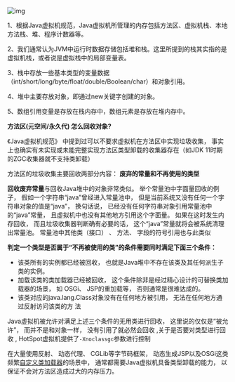 ![img](https://gitee.com/xiaokunji/my-images/raw/master/myMD/20210712002935.png)



1、根据Java虚拟机规范，Java虚拟机所管理的内存包括方法区、虚拟机栈、本地方法栈、堆、程序计数器等。

2、我们通常认为JVM中运行时数据存储包括堆和栈。这里所提到的栈其实指的是虚拟机栈，或者说是虚拟栈中的局部变量表。

3、栈中存放一些基本类型的变量数据（int/short/long/byte/float/double/Boolean/char）和对象引用。

4、堆中主要存放对象，即通过new关键字创建的对象。

5、数组引用变量是存放在栈内存中，数组元素是存放在堆内存中。





**方法区(元空间/永久代) 怎么回收对象?**

《Java虚拟机规范》 中提到过可以不要求虚拟机在方法区中实现垃圾收集， 事实上也确实有未实现或未能完整实现方法区类型卸载的收集器存在（如JDK 11时期的ZGC收集器就不支持类卸载）  

方法区的垃圾收集主要回收两部分内容： **废弃的常量和不再使用的类型**  

**回收废弃常量**与回收Java堆中的对象非常类似。 举个常量池中字面量回收的例子， 假如一个字符串“java”曾经进入常量池中， 但是当前系统又没有任何一个字符串对象的值是“java”， 换句话说， 已经没有任何字符串对象引用常量池中的“java”常量， 且虚拟机中也没有其他地方引用这个字面量。 如果在这时发生内存回收， 而且垃圾收集器判断确有必要的话， 这个“java”常量就将会被系统清理出常量池。 常量池中其他类（接口） 、 方法、 字段的符号引用也与此类似  

**判定一个类型是否属于“不再被使用的类”的条件需要同时满足下面三个条件：**

- 该类所有的实例都已经被回收， 也就是Java堆中不存在该类及其任何派生子类的实例。
- 加载该类的类加载器已经被回收， 这个条件除非是经过精心设计的可替换类加载器的场景， 如
  OSGi、 JSP的重加载等， 否则通常是很难达成的。
- 该类对应的java.lang.Class对象没有在任何地方被引用， 无法在任何地方通过反射访问该类的方
  法  

Java虚拟机被允许对满足上述三个条件的无用类进行回收， 这里说的仅仅是“被允许”， 而并不是和对象一样， 没有引用了就必然会回收  ,关于是否要对类型进行回收  , HotSpot虚拟机提供了`-Xnoclassgc`参数进行控制  

在大量使用反射、 动态代理、 CGLib等字节码框架， 动态生成JSP以及OSGi这类频繁<u>自定义类加载器</u>的场景中， 通常都需要Java虚拟机具备类型卸载的能力， 以保证不会对方法区造成过大的内存压力。  
